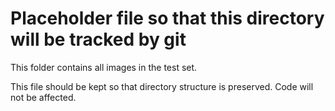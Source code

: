 # Placeholder file so that this directory will be tracked by git
This folder contains all images in the test set.

This file should be kept so that directory structure is preserved. Code will not be affected.